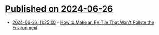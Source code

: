 # [Published on 2024-06-26](index.md)

* [2024-06-26, 11:25:00](https://soylentnews.org/article.pl?sid=24/06/25/1123207&from=rss) - [How to Make an EV Tire That Won't Pollute the Environment](https://soylentnews.org/article.pl?sid=24/06/25/1123207&from=rss)
